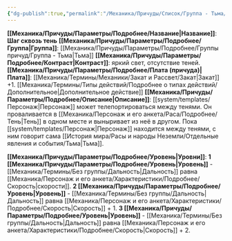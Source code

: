 ```yaml
---
{"dg-publish":true,"permalink":"/Механика/Причуды/Список/Группа - Тьма/Шаг сквозь тень/","noteIcon":"","created":"2025-07-12T09:55:57.709+03:00","updated":"2025-08-02T09:24:39.040+03:00"}
---
```


**[[Механика/Причуды/Параметры/Подробнее/Название\|Название]]**: **Шаг сквозь тень**
**[[Механика/Причуды/Параметры/Подробнее/Группа\|Группа]]**: [[Механика/Причуды/Параметры/Подробнее/Группы причуд/Группа - Тьма\|Тьма]] 
**[[Механика/Причуды/Параметры/Подробнее/Контраст\|Контраст]]**: яркий свет, отсутствие теней.
**[[Механика/Причуды/Параметры/Подробнее/Плата (причуда)\|Плата]]**: [[Механика/Термины/Механики/Закат и Рассвет/Закат\|Закат]] +1.  [[Механика/Термины/Типы действий/Подробнее о типах действий/Дополнительное\|Дополнительное действие]]
**[[Механика/Причуды/Параметры/Подробнее/Описание\|Описание]]**: [[system/templates/Персонаж\|Персонаж]] может телепортироваться между тенями. Он проваливается в [[Механика/Персонаж и его анкета/Раса/Подробнее/Тень\|Тень]] в одном месте и выныривает из неё в другом. Пока [[system/templates/Персонаж\|Персонаж]] находится между тенями, с ним говорит сама [[История мира/Расы и народы Неземли/Отдельные явления и события/Тьма\|Тьма]]. 

**[[Механика/Причуды/Параметры/Подробнее/Уровень\|Уровни]]**:
**1 [[Механика/Причуды/Параметры/Подробнее/Уровень\|Уровень]]** - [[Механика/Термины/Без группы/Дальность\|Дальность]] равна [[Механика/Персонаж и его анкета/Характеристики/Подробнее/Скорость\|скорости]]. 
**2 [[Механика/Причуды/Параметры/Подробнее/Уровень\|Уровень]]** - [[Механика/Термины/Без группы/Дальность\|Дальность]] равна [[Механика/Персонаж и его анкета/Характеристики/Подробнее/Скорость\|Скорость]] + 1.
**3 [[Механика/Причуды/Параметры/Подробнее/Уровень\|Уровень]]** - [[Механика/Термины/Без группы/Дальность\|Дальность]] равна [[Механика/Персонаж и его анкета/Характеристики/Подробнее/Скорость\|Скорость]] + 2.